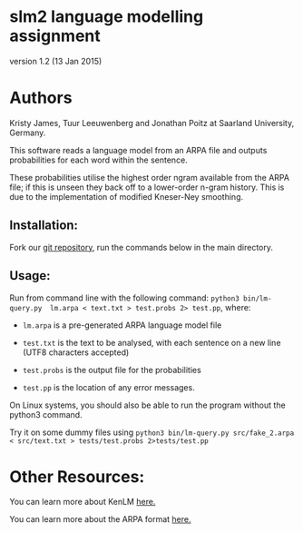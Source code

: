 slm2 language modelling assignment
====
version 1.2 (13 Jan 2015)

Authors
===
Kristy James, 
Tuur Leeuwenberg and
Jonathan Poitz 
at Saarland University, Germany.

This software reads a language model from an ARPA file and outputs probabilities for each word within the sentence.

These probabilities utilise the highest order ngram available from the ARPA file; if this is unseen they back off to a 
lower-order n-gram history. This is due to the implementation of modified Kneser-Ney smoothing.

Installation:
---
Fork our [git repository](https://github.com/kristyj/slm2), run the commands below in the main directory.

Usage:
---
Run from command line with the following command:
`python3 bin/lm-query.py  lm.arpa < text.txt > test.probs 2> test.pp`, where:
  
  + `lm.arpa` is a pre-generated ARPA language model file
  
  
 + `test.txt` is the text to be analysed, with each sentence on a new line (UTF8 characters accepted)
 
 
 + `test.probs` is the output file for the probabilities
 
 
 + `test.pp` is the location of any error messages.
 
On Linux systems, you should also be able to run the program without the python3 command.

Try it on some dummy files using `python3 bin/lm-query.py src/fake_2.arpa < src/text.txt > tests/test.probs 2>tests/test.pp`

Other Resources:
===
You can learn more about KenLM [here.](https://kheafield.com/code/kenlm/)

You can learn more about the ARPA format [here.](http://www.speech.sri.com/projects/srilm/manpages/ngram-format.5.html)


